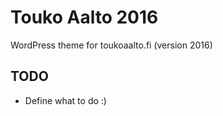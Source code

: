 # Touko Aalto 2016
WordPress theme for toukoaalto.fi (version 2016)

## TODO
* Define what to do :)
